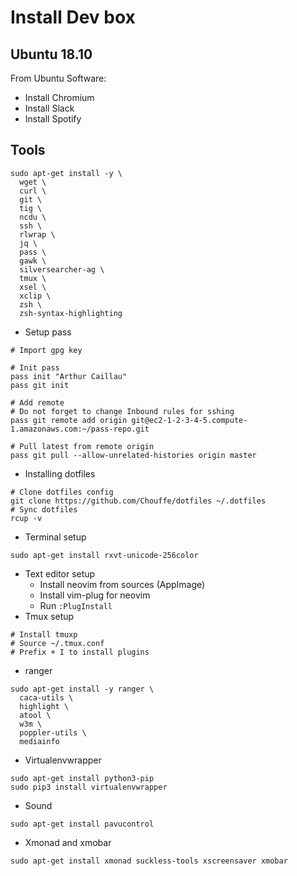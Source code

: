 # Install Dev box

## Ubuntu 18.10

From Ubuntu Software:

* Install Chromium
* Install Slack
* Install Spotify

## Tools

```
sudo apt-get install -y \
  wget \
  curl \
  git \
  tig \
  ncdu \
  ssh \
  rlwrap \
  jq \
  pass \
  gawk \
  silversearcher-ag \
  tmux \
  xsel \
  xclip \
  zsh \
  zsh-syntax-highlighting
```
* Setup pass
```
# Import gpg key

# Init pass
pass init "Arthur Caillau"
pass git init

# Add remote
# Do not forget to change Inbound rules for sshing
pass git remote add origin git@ec2-1-2-3-4-5.compute-1.amazonaws.com:~/pass-repo.git

# Pull latest from remote origin
pass git pull --allow-unrelated-histories origin master
```
* Installing dotfiles
```
# Clone dotfiles config
git clone https://github.com/Chouffe/dotfiles ~/.dotfiles
# Sync dotfiles
rcup -v
```
* Terminal setup
```
sudo apt-get install rxvt-unicode-256color
```
* Text editor setup
  * Install neovim from sources (AppImage)
  * Install vim-plug for neovim
  * Run `:PlugInstall`
* Tmux setup
```
# Install tmuxp
# Source ~/.tmux.conf
# Prefix + I to install plugins
```
* ranger
```
sudo apt-get install -y ranger \
  caca-utils \
  highlight \
  atool \
  w3m \
  poppler-utils \
  mediainfo
```
* Virtualenvwrapper
```
sudo apt-get install python3-pip
sudo pip3 install virtualenvwrapper
```
* Sound
```
sudo apt-get install pavucontrol
```
* Xmonad and xmobar
```
sudo apt-get install xmonad suckless-tools xscreensaver xmobar
```
